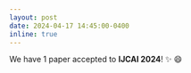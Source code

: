 ```yaml
---
layout: post
date: 2024-04-17 14:45:00-0400
inline: true
---
```

We have 1 paper accepted to **IJCAI 2024**! ✨ 😄
